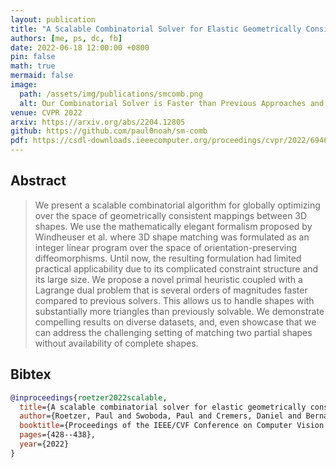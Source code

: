 ```yaml
---
layout: publication
title: "A Scalable Combinatorial Solver for Elastic Geometrically Consistent 3D Shape Matching"
authors: [me, ps, dc, fb]
date: 2022-06-18 12:00:00 +0800
pin: false
math: true
mermaid: false
image:
  path: /assets/img/publications/smcomb.png
  alt: Our Combinatorial Solver is Faster than Previous Approaches and is Applicable to Partial Shapes
venue: CVPR 2022
arxiv: https://arxiv.org/abs/2204.12805
github: https://github.com/paul0noah/sm-comb
pdf: https://csdl-downloads.ieeecomputer.org/proceedings/cvpr/2022/6946/00/694600a428.pdf?Expires=1688627315&Policy=eyJTdGF0ZW1lbnQiOlt7IlJlc291cmNlIjoiaHR0cHM6Ly9jc2RsLWRvd25sb2Fkcy5pZWVlY29tcHV0ZXIub3JnL3Byb2NlZWRpbmdzL2N2cHIvMjAyMi82OTQ2LzAwLzY5NDYwMGE0MjgucGRmIiwiQ29uZGl0aW9uIjp7IkRhdGVMZXNzVGhhbiI6eyJBV1M6RXBvY2hUaW1lIjoxNjg4NjI3MzE1fX19XX0_&Signature=WvWURJOZUFSYzvW5O-dXrZZkc8vyDNL9erU~5oBSNoAs4FIS~t4VzkuUuvzLBW2yDw0yXRNMeUTSBECK6qLBhmYI45LyRuHcYoSZ-Z-0xhcXuAti-12CVd9iqDWhxiDb6hFpkjgIEv02l1WqIgXkZuTmkT52p0S79OjHct5yZewYHp6jOaQ6-bVUgNet8PtEvB28QOAJLzGdWg4UbRBtEz3AbaWXwnDRiNNq~4CuVqrzUlZ37xyfvyy9FOZ9k86b3H3vWVJG9udTE-wxLDtkXqxtZUYDyPGOwzKAG2cu05VnzD0d5S772Od9eJgXADw4c1hGpA-Dsk2Q1QenfWzaxw__&Key-Pair-Id=K12PMWTCQBDMDT
---
```


## Abstract

> We present a scalable combinatorial algorithm for globally optimizing over the space of geometrically consistent mappings between 3D shapes. We use the mathematically elegant formalism proposed by Windheuser et al. where 3D shape matching was formulated as an integer linear program over the space of orientation-preserving diffeomorphisms. Until now, the resulting formulation had limited practical applicability due to its complicated constraint structure and its large size. We propose a novel primal heuristic coupled with a Lagrange dual problem that is several orders of magnitudes faster compared to previous solvers. This allows us to handle shapes with substantially more triangles than previously solvable. We demonstrate compelling results on diverse datasets, and, even showcase that we can address the challenging setting of matching two partial shapes without availability of complete shapes.

## Bibtex
```bibtex
@inproceedings{roetzer2022scalable,
  title={A scalable combinatorial solver for elastic geometrically consistent 3d shape matching},
  author={Roetzer, Paul and Swoboda, Paul and Cremers, Daniel and Bernard, Florian},
  booktitle={Proceedings of the IEEE/CVF Conference on Computer Vision and Pattern Recognition},
  pages={428--438},
  year={2022}
}
```
